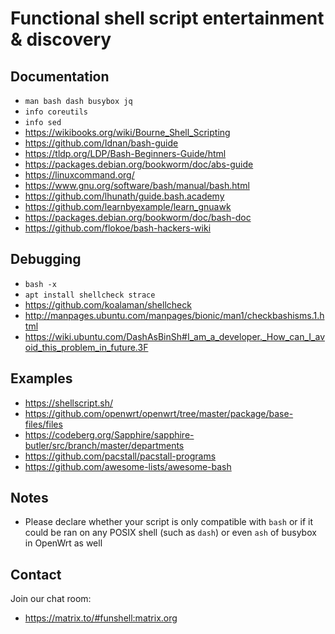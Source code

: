 # Functional shell script entertainment & discovery

## Documentation

* `man bash dash busybox jq`
* `info coreutils`
* `info sed`
* https://wikibooks.org/wiki/Bourne_Shell_Scripting
* https://github.com/Idnan/bash-guide
* https://tldp.org/LDP/Bash-Beginners-Guide/html
* https://packages.debian.org/bookworm/doc/abs-guide
* https://linuxcommand.org/
* https://www.gnu.org/software/bash/manual/bash.html
* https://github.com/lhunath/guide.bash.academy
* https://github.com/learnbyexample/learn_gnuawk
* https://packages.debian.org/bookworm/doc/bash-doc
* https://github.com/flokoe/bash-hackers-wiki

## Debugging

* `bash -x`
* `apt install shellcheck strace`
* https://github.com/koalaman/shellcheck
* http://manpages.ubuntu.com/manpages/bionic/man1/checkbashisms.1.html
* https://wiki.ubuntu.com/DashAsBinSh#I_am_a_developer._How_can_I_avoid_this_problem_in_future.3F

## Examples

* https://shellscript.sh/
* https://github.com/openwrt/openwrt/tree/master/package/base-files/files
* https://codeberg.org/Sapphire/sapphire-butler/src/branch/master/departments
* https://github.com/pacstall/pacstall-programs
* https://github.com/awesome-lists/awesome-bash

## Notes

* Please declare whether your script is only compatible with `bash` or if it could be ran on any POSIX shell (such as `dash`) or even `ash` of busybox in OpenWrt as well

## Contact

Join our chat room:

* https://matrix.to/#funshell:matrix.org

